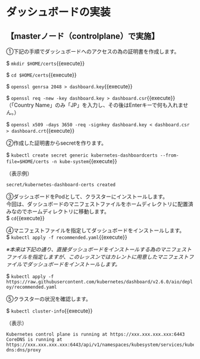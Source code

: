 # ダッシュボードの実装

## 【masterノード（controlplane）で実施】  

①下記の手順でダッシュボードへのアクセスの為の証明書を作成します。  

$ `mkdir $HOME/certs`{{execute}}  

$ `cd $HOME/certs`{{execute}}  

$ `openssl genrsa 2048 > dashboard.key`{{execute}}  

$ `openssl req -new -key dashboard.key > dashboard.csr`{{execute}}  
（「Country Name」のみ「JP」を入力し、その後はEnterキーで何も入れません。）

$ `openssl x509 -days 3650 -req -signkey dashboard.key < dashboard.csr > dashboard.crt`{{execute}}  

②作成した証明書からsecretを作ります。  

$ `kubectl create secret generic kubernetes-dashboardcerts --from-file=$HOME/certs -n kube-system`{{execute}}  

（表示例）

```text
secret/kubernetes-dashboard-certs created
```  

③ダッシュボードをPodとして、クラスターにインストールします。  
今回は、ダッシュボードのマニフェストファイルをホームディレクトリに配置済みなのでホームディレクトリに移動します。  
$ `cd`{{execute}}  

④マニフェストファイルを指定してダッシュボードをインストールします。  
$ `kubectl apply -f recommended.yaml`{{execute}}  

*※本来は下記の通り、直接ダッシュボードをインストールする為のマニフェストファイルを指定しますが、このレッスンではカレントに用意したマニフェストファイルでダッシュボードをインストールします。*  

$ `kubectl apply -f https://raw.githubusercontent.com/kubernetes/dashboard/v2.6.0/aio/deploy/recommended.yaml`  

⑤クラスターの状況を確認します。  

$ `kubectl cluster-info`{{execute}}  

（表示）

```text
Kubernetes control plane is running at https://xxx.xxx.xxx.xxx:6443
CoreDNS is running at
https://xxx.xxx.xxx.xxx:6443/api/v1/namespaces/kubesystem/services/kube-dns:dns/proxy
```  
